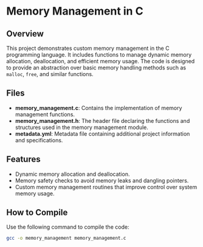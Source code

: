 # Memory Management in C

## Overview
This project demonstrates custom memory management in the C programming language. It includes functions to manage dynamic memory allocation, deallocation, and efficient memory usage. The code is designed to provide an abstraction over basic memory handling methods such as `malloc`, `free`, and similar functions.

## Files
- **memory_management.c**: Contains the implementation of memory management functions.
- **memory_management.h**: The header file declaring the functions and structures used in the memory management module.
- **metadata.yml**: Metadata file containing additional project information and specifications.

## Features
- Dynamic memory allocation and deallocation.
- Memory safety checks to avoid memory leaks and dangling pointers.
- Custom memory management routines that improve control over system memory usage.

## How to Compile
Use the following command to compile the code:
```bash
gcc -o memory_management memory_management.c
